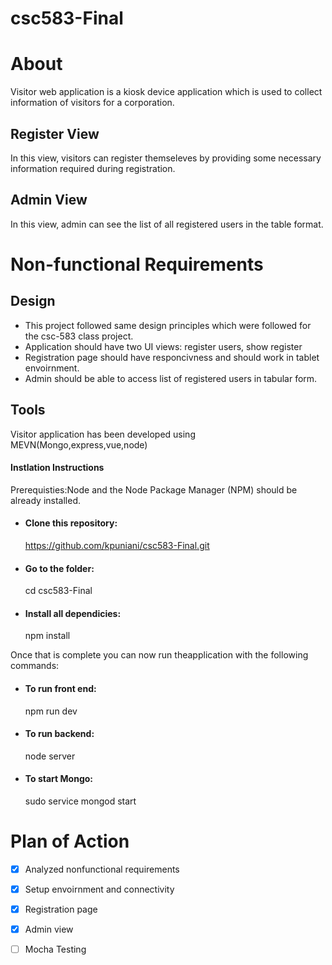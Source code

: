 # csc583-Final

# About
Visitor web application is a kiosk device application which is used to collect information of visitors for a corporation.
## Register View

In this view, visitors can register themseleves by providing some necessary information required during registration.

## Admin View

In this view, admin can see the list of all registered users in the table format.

# Non-functional Requirements

## Design 

* This project followed same design principles which were followed for the csc-583 class project.
* Application should have two UI views: register users, show register
* Registration page should have responcivness and should work in tablet envoirnment.
* Admin should be able to access list of registered users in tabular form.

## Tools

Visitor application has been developed using MEVN(Mongo,express,vue,node)

#### Instlation Instructions

Prerequisties:Node and the Node Package Manager (NPM) should be already installed.

* #### Clone this repository:

  https://github.com/kpuniani/csc583-Final.git

* #### Go to the folder:

  cd csc583-Final

* #### Install all dependicies:

  npm install 

Once that is complete you can now run theapplication with the following commands:

* #### To run front end:

  npm run dev

* #### To run backend: 

  node server

* #### To start Mongo: 

  sudo service mongod start



# Plan of Action

- [X] Analyzed nonfunctional requirements
- [X] Setup envoirnment and connectivity
- [X] Registration page
- [X] Admin view
- [ ] Mocha Testing




